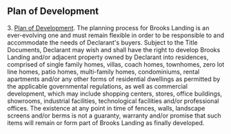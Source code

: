 ## Plan of Development

3\. <u>Plan of Development</u>. The planning process for Brooks Landing is an ever-evolving one and must remain flexible in order to be responsible to and accommodate the needs of Declarant's buyers. Subject to the Title Documents, Declarant may wish and shall have the right to develop Brooks Landing and/or adjacent property owned by Declarant into residences, comprised of single family homes, villas, coach homes, townhomes, zero lot line homes, patio homes, multi-family homes, condominiums, rental apartments and/or any other forms of residential dwellings as permitted by the applicable governmental regulations, as well as commercial development, which may include shopping centers, stores, office buildings, showrooms, industrial facilities, technological facilities and/or professional offices. The existence at any point in time of fences, walls, landscape screens and/or berms is not a guaranty, warranty and/or promise that such items will remain or form part of Brooks Landing as finally developed.
